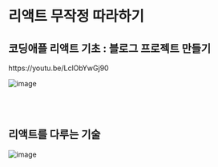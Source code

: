 <h1> 리액트 무작정 따라하기 </h1>
<h2> 코딩애플 리액트 기초 : 블로그 프로젝트 만들기 </h2>
https://youtu.be/LclObYwGj90<BR>
  
![image](https://user-images.githubusercontent.com/51102922/140735659-7f0c8a63-58fa-4fa5-9220-79ea85f32b96.png)

<br>
<br>
<h2> 리액트를 다루는 기술 </h2>
  
![image](https://user-images.githubusercontent.com/51102922/140736766-69d3fe82-b318-4487-8832-0cb3bc326c0e.png)

